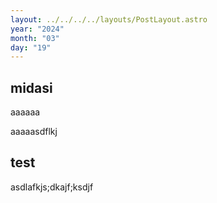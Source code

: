 ```yaml
---
layout: ../../../../layouts/PostLayout.astro
year: "2024"
month: "03"
day: "19"
---
```


## midasi
aaaaaa

aaaaasdflkj

## test
asdlafkjs;dkajf;ksdjf